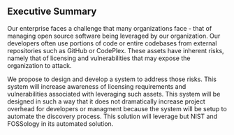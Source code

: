 ## Executive Summary

Our enterprise faces a challenge that many organizations face - that of managing open source software being leveraged by our organization. Our developers often use portions of code or entire codebases from external repositories such as GitHub or CodePlex. These assets have inherent risks, namely that of licensing and vulnerabilities that may expose the organization to attack.

We propose to design and develop a system to address those risks. This system will increase awareness of licensing requirements and vulnerabilities associated with leveraging such assets. This system will be designed in such a way that it does not dramatically increase project overhead for developers or managment because the system will be setup to automate the discovery process. This solution will leverage but NIST and FOSSology in its automated solution.
